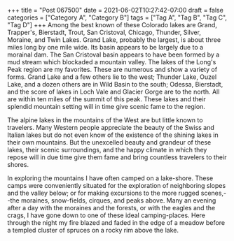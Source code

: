 +++
title = "Post 067500"
date = 2021-06-02T10:27:42-07:00
draft = false
categories = ["Category A", "Category B"]
tags = ["Tag A", "Tag B", "Tag C", "Tag D"]
+++
Among the best known of these Colorado lakes are Grand, Trapper's, Bierstadt, Trout, San Cristoval, Chicago, Thunder, Silver, Moraine, and Twin Lakes. Grand Lake, probably the largest, is about three miles long by one mile wide. Its basin appears to be largely due to a morainal dam. The San Cristoval basin appears to have been formed by a mud stream which blockaded a mountain valley. The lakes of the Long's Peak region are my favorites. These are numerous and show a variety of forms. Grand Lake and a few others lie to the west; Thunder Lake, Ouzel Lake, and a dozen others are in Wild Basin to the south; Odessa, Bierstadt, and the score of lakes in Loch Vale and Glacier Gorge are to the north. All are within ten miles of the summit of this peak. These lakes and their splendid mountain setting will in time give scenic fame to the region.

The alpine lakes in the mountains of the West are but little known to travelers. Many Western people appreciate the beauty of the Swiss and Italian lakes but do not even know of the existence of the shining lakes in their own mountains. But the unexcelled beauty and grandeur of these lakes, their scenic surroundings, and the happy climate in which they repose will in due time give them fame and bring countless travelers to their shores.

In exploring the mountains I have often camped on a lake-shore. These camps were conveniently situated for the exploration of neighboring slopes and the valley below; or for making excursions to the more rugged scenes,--the moraines, snow-fields, cirques, and peaks above. Many an evening after a day with the moraines and the forests, or with the eagles and the crags, I have gone down to one of these ideal camping-places. Here through the night my fire blazed and faded in the edge of a meadow before a templed cluster of spruces on a rocky rim above the lake.

